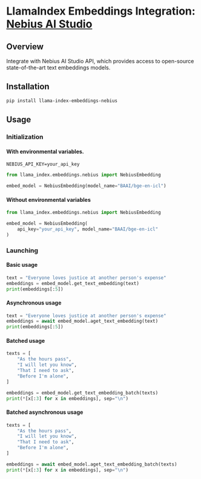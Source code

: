 # LlamaIndex Embeddings Integration: [Nebius AI Studio](https://studio.nebius.ai/)

## Overview

Integrate with Nebius AI Studio API, which provides access to open-source state-of-the-art text embeddings models.

## Installation

```bash
pip install llama-index-embeddings-nebius
```

## Usage

### Initialization

#### With environmental variables.

```.env
NEBIUS_API_KEY=your_api_key

```

```python
from llama_index.embeddings.nebius import NebiusEmbedding

embed_model = NebiusEmbedding(model_name="BAAI/bge-en-icl")
```

#### Without environmental variables

```python
from llama_index.embeddings.nebius import NebiusEmbedding

embed_model = NebiusEmbedding(
    api_key="your_api_key", model_name="BAAI/bge-en-icl"
)
```

### Launching

#### Basic usage

```python
text = "Everyone loves justice at another person's expense"
embeddings = embed_model.get_text_embedding(text)
print(embeddings[:5])
```

#### Asynchronous usage

```python
text = "Everyone loves justice at another person's expense"
embeddings = await embed_model.aget_text_embedding(text)
print(embeddings[:5])
```

#### Batched usage

```python
texts = [
    "As the hours pass",
    "I will let you know",
    "That I need to ask",
    "Before I'm alone",
]

embeddings = embed_model.get_text_embedding_batch(texts)
print(*[x[:3] for x in embeddings], sep="\n")
```

#### Batched asynchronous usage

```python
texts = [
    "As the hours pass",
    "I will let you know",
    "That I need to ask",
    "Before I'm alone",
]

embeddings = await embed_model.aget_text_embedding_batch(texts)
print(*[x[:3] for x in embeddings], sep="\n")
```
